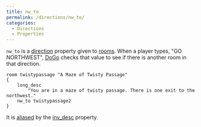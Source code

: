 ```yaml
---
title: nw_to
permalink: /directions/nw_to/
categories: 
  - Directions
  - Properties
---
```


`nw_to` is a [direction](classes/direction/) property given to
[rooms](basics/rooms/). When a player types, "GO NORTHWEST",
[DoGo](verb-routines/dogo/) checks that value to see if there is another
room in that direction.

    room twistypassage "A Maze of Twisty Passage"
    {
        long_desc
            "You are in a maze of twisty passage. There is one exit to the northwest."
        nw_to twistypassage2
    }

It is [aliased](basics/alias/) by the [inv_desc](properties/inv_desc/) property.
